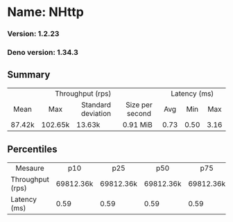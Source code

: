 # Name: NHttp 
  
  ### Version: 1.2.23
  ### Deno version: 1.34.3

## Summary
<table>
<tr>
    <td align="center" colspan="4">Throughput (rps)</td>
    <td align="center" colspan="3">Latency (ms)</td>
</tr>
<tr>
    <td align="center">Mean</td>
    <td align="center">Max</td>
    <td align="center">Standard deviation</td>
    <td align="center">Size per second</td>
    <td align="center">Avg</td>
    <td align="center">Min</td>
    <td align="center">Max</td>
</tr>
<tr>
    <td>87.42k</td>
    <td>102.65k</td>
    <td>13.63k</td>
    <td>0.91 MiB</td>
    <td>0.73</td>
    <td>0.50</td>
    <td>3.16</td>
</tr>
</table>

## Percentiles

<table>
<tr>
  <td align="center">Mesaure</td>
  <td align="center">p10</td>
  <td align="center">p25</td>
  <td align="center">p50</td>
  <td align="center">p75</td>
  <td align="center">p90</td>
  <td align="center">p95</td>
  <td align="center">p99</td>
</tr>
<tr>
  <td>Throughput (rps)</td>
  <td>69812.36k</td>
  <td>69812.36k</td>
  <td>69812.36k</td>
  <td>69812.36k</td>
  <td>95582.13k</td>
  <td>102654.55k</td>
  <td>102654.55k</td>
</tr>
<tr>
  <td>Latency (ms)</td>
  <td>0.59</td>
  <td>0.59</td>
  <td>0.59</td>
  <td>0.59</td>
  <td>0.91</td>
  <td>1.11</td>
  <td>1.90</td>
</tr>
</table>
